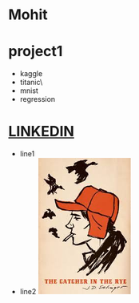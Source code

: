 # Mohit
# project1
+ kaggle
+ titanic\
+ mnist
+ regression
# [LINKEDIN](https://www.linkedin.com/in/mohit-kaushik-115829160)
+ line1
+ line2
![](hc.jpg)
